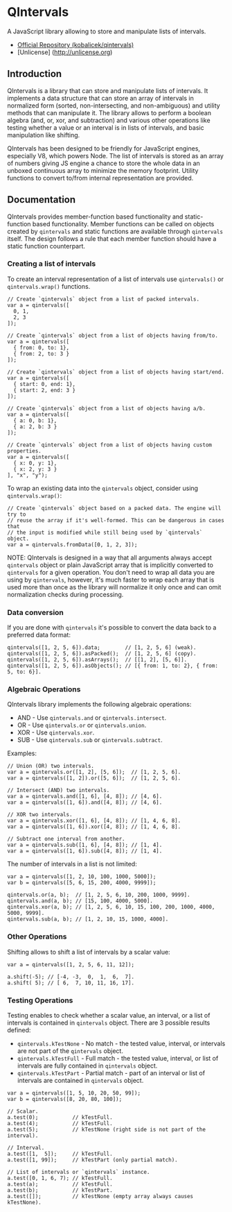 QIntervals
==========

A JavaScript library allowing to store and manipulate lists of intervals.

  * [Official Repository (kobalicek/qintervals)](https://github.com/kobalicek/qintervals)
  * [Unlicense] (http://unlicense.org)

Introduction
------------

QIntervals is a library that can store and manipulate lists of intervals. It implements a data structure that can store an array of intervals in normalized form (sorted, non-intersecting, and non-ambiguous) and utility methods that can manipulate it. The library allows to perform a boolean algebra (and, or, xor, and subtraction) and various other operations like testing whether a value or an interval is in lists of intervals, and basic manipulation like shifting.

QIntervals has been designed to be friendly for JavaScript engines, especially V8, which powers Node. The list of intervals is stored as an array of numbers giving JS engine a chance to store the whole data in an unboxed continuous array to minimize the memory footprint. Utility functions to convert to/from internal representation are provided.

Documentation
-------------

QIntervals provides member-function based functionality and static-function based functionality. Member functions can be called on objects created by `qintervals` and static functions are available through `qintervals` itself. The design follows a rule that each member function should have a static function counterpart.

### Creating a list of intervals

To create an interval representation of a list of intervals use `qintervals()` or `qintervals.wrap()` functions.

```JS
// Create `qintervals` object from a list of packed intervals.
var a = qintervals([
  0, 1,
  2, 3
]);

// Create `qintervals` object from a list of objects having from/to.
var a = qintervals([
  { from: 0, to: 1},
  { from: 2, to: 3 }
]);

// Create `qintervals` object from a list of objects having start/end.
var a = qintervals([
  { start: 0, end: 1},
  { start: 2, end: 3 }
]);

// Create `qintervals` object from a list of objects having a/b.
var a = qintervals([
  { a: 0, b: 1},
  { a: 2, b: 3 }
]);

// Create `qintervals` object from a list of objects having custom properties.
var a = qintervals([
  { x: 0, y: 1},
  { x: 2, y: 3 }
], "x", "y");
```

To wrap an existing data into the `qintervals` object, consider using `qintervals.wrap()`:

```JS
// Create `qintervals` object based on a packed data. The engine will try to
// reuse the array if it's well-formed. This can be dangerous in cases that
// the input is modified while still being used by `qintervals` object.
var a = qintervals.fromData([0, 1, 2, 3]);
```

NOTE: QIntervals is designed in a way that all arguments always accept `qintervals` object or plain JavaScript array that is implicitly converted to `qintervals` for a given operation. You don't need to wrap all data you are using by `qintervals`, however, it's much faster to wrap each array that is used more than once as the library will normalize it only once and can omit normalization checks during processing.

### Data conversion

If you are done with `qintervals` it's possible to convert the data back to a preferred data format:

```JS
qintervals([1, 2, 5, 6]).data;        // [1, 2, 5, 6] (weak).
qintervals([1, 2, 5, 6]).asPacked();  // [1, 2, 5, 6] (copy).
qintervals([1, 2, 5, 6]).asArrays();  // [[1, 2], [5, 6]].
qintervals([1, 2, 5, 6]).asObjects(); // [{ from: 1, to: 2}, { from: 5, to: 6}].
```

### Algebraic Operations

QIntervals library implements the following algebraic operations:

  * AND - Use `qintervals.and` or `qintervals.intersect`.
  * OR  - Use `qintervals.or` or `qintervals.union`.
  * XOR - Use `qintervals.xor`.
  * SUB - Use `qintervals.sub` or `qintervals.subtract`.

Examples:

```JS
// Union (OR) two intervals.
var a = qintervals.or([1, 2], [5, 6]);  // [1, 2, 5, 6].
var a = qintervals([1, 2]).or([5, 6]);  // [1, 2, 5, 6].

// Intersect (AND) two intervals.
var a = qintervals.and([1, 6], [4, 8]); // [4, 6].
var a = qintervals([1, 6]).and([4, 8]); // [4, 6].

// XOR two intervals.
var a = qintervals.xor([1, 6], [4, 8]); // [1, 4, 6, 8].
var a = qintervals([1, 6]).xor([4, 8]); // [1, 4, 6, 8].

// Subtract one interval from another.
var a = qintervals.sub([1, 6], [4, 8]); // [1, 4].
var a = qintervals([1, 6]).sub([4, 8]); // [1, 4].
```

The number of intervals in a list is not limited:

```JS
var a = qintervals([1, 2, 10, 100, 1000, 5000]);
var b = qintervals([5, 6, 15, 200, 4000, 9999]);

qintervals.or(a, b);  // [1, 2, 5, 6, 10, 200, 1000, 9999].
qintervals.and(a, b); // [15, 100, 4000, 5000].
qintervals.xor(a, b); // [1, 2, 5, 6, 10, 15, 100, 200, 1000, 4000, 5000, 9999].
qintervals.sub(a, b); // [1, 2, 10, 15, 1000, 4000].
```

### Other Operations

Shifting allows to shift a list of intervals by a scalar value:

```JS
var a = qintervals([1, 2, 5, 6, 11, 12]);

a.shift(-5); // [-4, -3,  0,  1,  6,  7].
a.shift( 5); // [ 6,  7, 10, 11, 16, 17].
```

### Testing Operations

Testing enables to check whether a scalar value, an interval, or a list of intervals is contained in `qintervals` object. There are 3 possible results defined:

  * `qintervals.kTestNone` - No match - the tested value, interval, or intervals are not part of the `qintervals` object. 
  * `qintervals.kTestFull` - Full match - the tested value, interval, or list of intervals are fully contained in `qintervals` object. 
  * `qintervals.kTestPart` - Partial match - part of an interval or list of intervals are contained in `qintervals` object. 

```JS
var a = qintervals([1, 5, 10, 20, 50, 99]);
var b = qintervals([8, 20, 80, 100]);

// Scalar.
a.test(0);           // kTestFull.
a.test(4);           // kTestFull.
a.test(5);           // kTestNone (right side is not part of the interval).

// Interval.
a.test([1,  5]);     // kTestFull.
a.test([1, 99]);     // kTestPart (only partial match).

// List of intervals or `qintervals` instance.
a.test([0, 1, 6, 7); // kTestFull.
a.test(a);           // kTestFull.
a.test(b);           // kTestPart.
a.test([]);          // kTestNone (empty array always causes kTestNone).
```
